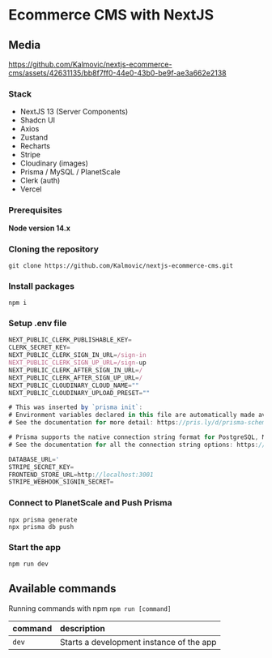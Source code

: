 # Ecommerce CMS with NextJS

## Media



https://github.com/Kalmovic/nextjs-ecommerce-cms/assets/42631135/bb8f7ff0-44e0-43b0-be9f-ae3a662e2138



### Stack
- NextJS 13 (Server Components)
- Shadcn UI
- Axios
- Zustand
- Recharts
- Stripe
- Cloudinary (images)
- Prisma / MySQL / PlanetScale
- Clerk (auth)
- Vercel

### Prerequisites

**Node version 14.x**

### Cloning the repository

```shell
git clone https://github.com/Kalmovic/nextjs-ecommerce-cms.git
```

### Install packages

```shell
npm i
```

### Setup .env file


```js
NEXT_PUBLIC_CLERK_PUBLISHABLE_KEY=
CLERK_SECRET_KEY=
NEXT_PUBLIC_CLERK_SIGN_IN_URL=/sign-in
NEXT_PUBLIC_CLERK_SIGN_UP_URL=/sign-up
NEXT_PUBLIC_CLERK_AFTER_SIGN_IN_URL=/
NEXT_PUBLIC_CLERK_AFTER_SIGN_UP_URL=/
NEXT_PUBLIC_CLOUDINARY_CLOUD_NAME=""
NEXT_PUBLIC_CLOUDINARY_UPLOAD_PRESET=""

# This was inserted by `prisma init`:
# Environment variables declared in this file are automatically made available to Prisma.
# See the documentation for more detail: https://pris.ly/d/prisma-schema#accessing-environment-variables-from-the-schema

# Prisma supports the native connection string format for PostgreSQL, MySQL, SQLite, SQL Server, MongoDB and CockroachDB.
# See the documentation for all the connection string options: https://pris.ly/d/connection-strings

DATABASE_URL='
STRIPE_SECRET_KEY=
FRONTEND_STORE_URL=http://localhost:3001
STRIPE_WEBHOOK_SIGNIN_SECRET=
```

### Connect to PlanetScale and Push Prisma
```shell
npx prisma generate
npx prisma db push
```


### Start the app

```shell
npm run dev
```

## Available commands

Running commands with npm `npm run [command]`

| command         | description                              |
| :-------------- | :--------------------------------------- |
| `dev`           | Starts a development instance of the app |
